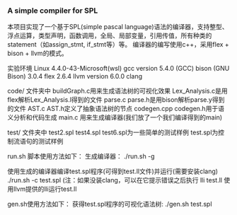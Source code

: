 ### A simple compiler for SPL

本项目实现了一个基于SPL(simple pascal language)语法的编译器，支持整型、浮点运算，类型声明，函数调用，全局、局部变量，引用传值，所有种类的statement（如assign_stmt, if_stmt等）等。
编译器的编写使用c++，采用flex + bison + llvm的模式。

实验环境
Linux 4.4.0-43-Microsoft(wsl)
gcc version 5.4.0 (GCC)
bison (GNU Bison) 3.0.4
flex 2.6.4
llvm version 6.0.0
clang

code/ 文件夹中
buildGraph.c用来生成语法树的可视化效果
Lex_Analysis.c是用flex解析Lex_Analysis.l得到的文件
parse.c parse.h是用bison解析parse.y得到的文件
AST.c AST.h定义了抽象语法树的节点
codegen.cpp codegen.h用于语义分析和代码生成
main.c 用来生成编译器(我们放了一个我们编译得到的main)

test/ 文件夹中
test2.spl test4.spl test6.spl为一些简单的测试样例
test.spl为控制流语句的测试样例

run.sh 脚本使用方法如下：
生成编译器：
./run.sh -g

使用生成的编译器编译test.spl程序(可得到test.ll文件)并运行(需要安装clang)
./run.sh -c test.spl
(注：如果没装clang，可以在它提示错误之后执行
lli test.ll
使用llvm提供的lli运行test.ll

gen.sh使用方法如下：
获得test.spl程序的可视化语法树:
./gen.sh test.spl
